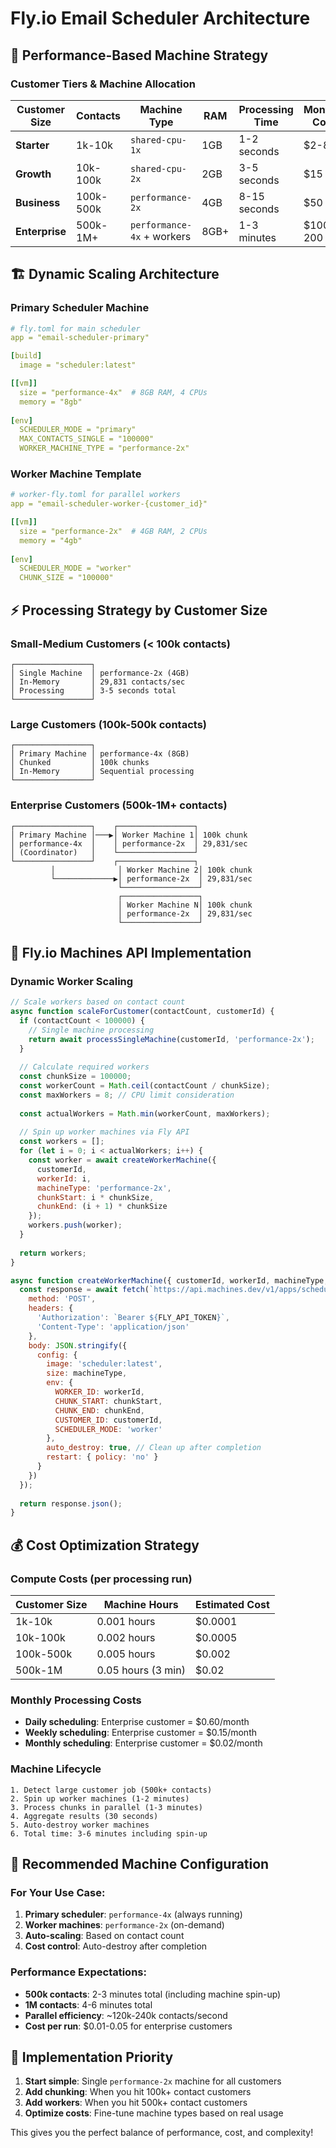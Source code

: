 # Fly.io Email Scheduler Architecture

## 🎯 Performance-Based Machine Strategy

### Customer Tiers & Machine Allocation

| Customer Size | Contacts | Machine Type | RAM | Processing Time | Monthly Cost |
|---------------|----------|--------------|-----|-----------------|--------------|
| **Starter** | 1k-10k | `shared-cpu-1x` | 1GB | 1-2 seconds | $2-8 |
| **Growth** | 10k-100k | `shared-cpu-2x` | 2GB | 3-5 seconds | $15 |
| **Business** | 100k-500k | `performance-2x` | 4GB | 8-15 seconds | $50 |
| **Enterprise** | 500k-1M+ | `performance-4x` + workers | 8GB+ | 1-3 minutes | $100-200 |

## 🏗️ Dynamic Scaling Architecture

### Primary Scheduler Machine
```yaml
# fly.toml for main scheduler
app = "email-scheduler-primary"

[build]
  image = "scheduler:latest"

[[vm]]
  size = "performance-4x"  # 8GB RAM, 4 CPUs
  memory = "8gb"
  
[env]
  SCHEDULER_MODE = "primary"
  MAX_CONTACTS_SINGLE = "100000"
  WORKER_MACHINE_TYPE = "performance-2x"
```

### Worker Machine Template  
```yaml
# worker-fly.toml for parallel workers
app = "email-scheduler-worker-{customer_id}"

[[vm]]
  size = "performance-2x"  # 4GB RAM, 2 CPUs  
  memory = "4gb"
  
[env]
  SCHEDULER_MODE = "worker"
  CHUNK_SIZE = "100000"
```

## ⚡ Processing Strategy by Customer Size

### Small-Medium Customers (< 100k contacts)
```
┌─────────────────┐
│ Single Machine  │ performance-2x (4GB)
│ In-Memory       │ 29,831 contacts/sec  
│ Processing      │ 3-5 seconds total
└─────────────────┘
```

### Large Customers (100k-500k contacts)
```
┌─────────────────┐
│ Primary Machine │ performance-4x (8GB)
│ Chunked         │ 100k chunks
│ In-Memory       │ Sequential processing  
└─────────────────┘
```

### Enterprise Customers (500k-1M+ contacts)
```
┌─────────────────┐    ┌─────────────────┐
│ Primary Machine │───▶│ Worker Machine 1│ 100k chunk
│ performance-4x  │    │ performance-2x  │ 29,831/sec
│ (Coordinator)   │    └─────────────────┘
└─────────────────┘    ┌─────────────────┐
         │              │ Worker Machine 2│ 100k chunk  
         └─────────────▶│ performance-2x  │ 29,831/sec
                        └─────────────────┘
                        ┌─────────────────┐
                        │ Worker Machine N│ 100k chunk
                        │ performance-2x  │ 29,831/sec  
                        └─────────────────┘
```

## 🔧 Fly.io Machines API Implementation

### Dynamic Worker Scaling
```javascript
// Scale workers based on contact count
async function scaleForCustomer(contactCount, customerId) {
  if (contactCount < 100000) {
    // Single machine processing
    return await processSingleMachine(customerId, 'performance-2x');
  }
  
  // Calculate required workers
  const chunkSize = 100000;
  const workerCount = Math.ceil(contactCount / chunkSize);
  const maxWorkers = 8; // CPU limit consideration
  
  const actualWorkers = Math.min(workerCount, maxWorkers);
  
  // Spin up worker machines via Fly API
  const workers = [];
  for (let i = 0; i < actualWorkers; i++) {
    const worker = await createWorkerMachine({
      customerId,
      workerId: i,
      machineType: 'performance-2x',
      chunkStart: i * chunkSize,
      chunkEnd: (i + 1) * chunkSize
    });
    workers.push(worker);
  }
  
  return workers;
}

async function createWorkerMachine({ customerId, workerId, machineType, chunkStart, chunkEnd }) {
  const response = await fetch(`https://api.machines.dev/v1/apps/scheduler-${customerId}/machines`, {
    method: 'POST',
    headers: {
      'Authorization': `Bearer ${FLY_API_TOKEN}`,
      'Content-Type': 'application/json'
    },
    body: JSON.stringify({
      config: {
        image: 'scheduler:latest',
        size: machineType,
        env: {
          WORKER_ID: workerId,
          CHUNK_START: chunkStart,
          CHUNK_END: chunkEnd,
          CUSTOMER_ID: customerId,
          SCHEDULER_MODE: 'worker'
        },
        auto_destroy: true, // Clean up after completion
        restart: { policy: 'no' }
      }
    })
  });
  
  return response.json();
}
```

## 💰 Cost Optimization Strategy

### Compute Costs (per processing run)
| Customer Size | Machine Hours | Estimated Cost | 
|---------------|---------------|----------------|
| 1k-10k | 0.001 hours | $0.0001 |
| 10k-100k | 0.002 hours | $0.0005 |
| 100k-500k | 0.005 hours | $0.002 |
| 500k-1M | 0.05 hours (3 min) | $0.02 |

### Monthly Processing Costs
- **Daily scheduling**: Enterprise customer = $0.60/month
- **Weekly scheduling**: Enterprise customer = $0.15/month  
- **Monthly scheduling**: Enterprise customer = $0.02/month

### Machine Lifecycle
```
1. Detect large customer job (500k+ contacts)
2. Spin up worker machines (1-2 minutes)
3. Process chunks in parallel (1-3 minutes)  
4. Aggregate results (30 seconds)
5. Auto-destroy worker machines
6. Total time: 3-6 minutes including spin-up
```

## 🎯 Recommended Machine Configuration

### For Your Use Case:
1. **Primary scheduler**: `performance-4x` (always running)
2. **Worker machines**: `performance-2x` (on-demand)
3. **Auto-scaling**: Based on contact count
4. **Cost control**: Auto-destroy after completion

### Performance Expectations:
- **500k contacts**: 2-3 minutes total (including machine spin-up)
- **1M contacts**: 4-6 minutes total  
- **Parallel efficiency**: ~120k-240k contacts/second
- **Cost per run**: $0.01-0.05 for enterprise customers

## 🚀 Implementation Priority

1. **Start simple**: Single `performance-2x` machine for all customers
2. **Add chunking**: When you hit 100k+ contact customers  
3. **Add workers**: When you hit 500k+ contact customers
4. **Optimize costs**: Fine-tune machine types based on real usage

This gives you the perfect balance of performance, cost, and complexity!